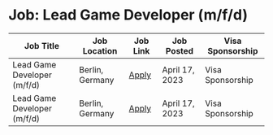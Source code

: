 # Job: Lead Game Developer (m/f/d)

| Job Title | Job Location | Job Link | Job Posted | Visa Sponsorship |
| --- | --- | --- | --- | --- |
| Lead Game Developer (m/f/d) | Berlin, Germany | [Apply](https://bigpoint.jobs.personio.de/job/759695?display=en) | April 17, 2023 | Visa Sponsorship |
| Lead Game Developer (m/f/d) | Berlin, Germany | [Apply](https://bigpoint.jobs.personio.de/job/759695?display=en) | April 17, 2023 | Visa Sponsorship |
